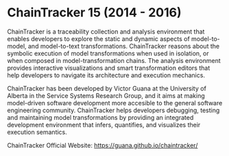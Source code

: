 # ChainTracker 15 (2014 - 2016)

ChainTracker is a traceability collection and analysis environment that enables developers to explore the static and dynamic aspects of model-to-model, and model-to-text transformations. ChainTracker reasons about the symbolic execution of model transformations when used in isolation, or when composed in model-transformation chains. The analysis environment provides interactive visualizations and smart transformation editors that help developers to navigate its architecture and execution mechanics.

ChainTracker has been developed by Victor Guana at the University of Alberta in the Service Systems Research Group, and it aims at making model-driven software development more accesible to the general software engineering community. ChainTracker helps developers debugging, testing and maintaining model transformations by providing an integrated development environment that infers, quantifies, and visualizes their execution semantics.

ChainTracker Official Website: https://guana.github.io/chaintracker/
